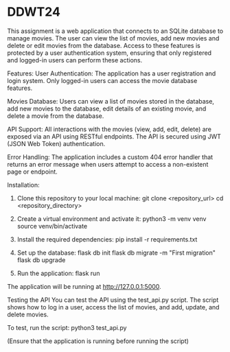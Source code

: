 # DDWT24

This assignment is a web application that connects to an SQLite database to manage movies. The user can view the list of movies, add new movies and delete or edit movies from the database. Access to these features is protected by a user authentication system, ensuring that only registered and logged-in users can perform these actions.

Features:
User Authentication: The application has a user registration and login system. Only logged-in users can access the movie database features.

Movies Database:
Users can view a list of movies stored in the database,
add new movies to the database,
edit details of an existing movie,
and delete a movie from the database.

API Support:
All interactions with the movies (view, add, edit, delete) are exposed via an API using RESTful endpoints. The API is secured using JWT (JSON Web Token) authentication.

Error Handling:
The application includes a custom 404 error handler that returns an error message when users attempt to access a non-existent page or endpoint.

Installation:
1. Clone this repository to your local machine:
git clone <repository_url>
cd <repository_directory>

2. Create a virtual environment and activate it:
python3 -m venv venv
source venv/bin/activate

3. Install the required dependencies:
pip install -r requirements.txt

4. Set up the database:
flask db init
flask db migrate -m "First migration"
flask db upgrade

5. Run the application:
flask run

The application will be running at http://127.0.0.1:5000.

Testing the API
You can test the API using the test_api.py script. The script shows how to log in a user, access the list of movies, and add, update, and delete movies.

To test, run the script:
python3 test_api.py

(Ensure that the application is running before running the script)

